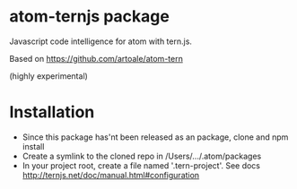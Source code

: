 # atom-ternjs package

Javascript code intelligence for atom with tern.js.

Based on https://github.com/artoale/atom-tern

(highly experimental)

# Installation

* Since this package has'nt been released as an package, clone and npm install
* Create a symlink to the cloned repo in /Users/.../.atom/packages
* In your project root, create a file named '.tern-project'. See docs http://ternjs.net/doc/manual.html#configuration

